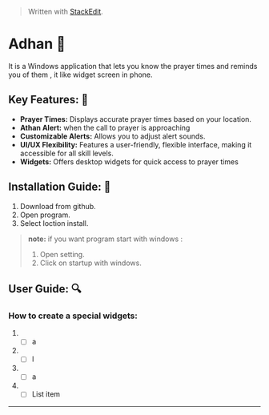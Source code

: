 


> Written with [StackEdit](https://stackedit.io/).


# Adhan  :mosque:
It is a Windows application that lets you know the prayer times and reminds you of them , it like widget screen in phone.


## Key Features: :key:
* **Prayer Times:**  Displays accurate prayer times based on your location.
* **Athan Alert:** when the call to prayer is approaching
* **Customizable Alerts:** Allows you to adjust alert sounds.
* **UI/UX Flexibility:** Features a user-friendly, flexible interface, making it accessible for all skill levels.
* **Widgets:** Offers desktop widgets for quick access to prayer times

## Installation Guide: :memo:
1. Download from github.
2. Open program.
3. Select loction install.

>**note:** if you want program start with windows :
> 1. Open setting.
> 2. Click on startup with windows.

## User Guide: :mag:

### How to create a special  widgets:
 1. - [ ] a
 2. - [ ] l
 3. - [ ] a
 4. - [ ] List item

---
<!--stackedit_data:
eyJoaXN0b3J5IjpbMTYwMDk0MzE2OSwxMDc5MjQ0MzYzXX0=
-->